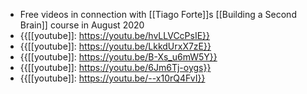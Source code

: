 - Free videos in connection with [[Tiago Forte]]s [[Building a Second Brain]] course in August 2020
- {{[[youtube]]: https://youtu.be/hvLLVCcPsIE}}
- {{[[youtube]]: https://youtu.be/LkkdUrxX7zE}}
- {{[[youtube]]: https://youtu.be/B-Xs_u6mW5Y}}
- {{[[youtube]]: https://youtu.be/6Jm6Tj-oygs}}
- {{[[youtube]]: https://youtu.be/--x10rQ4FvI}}
